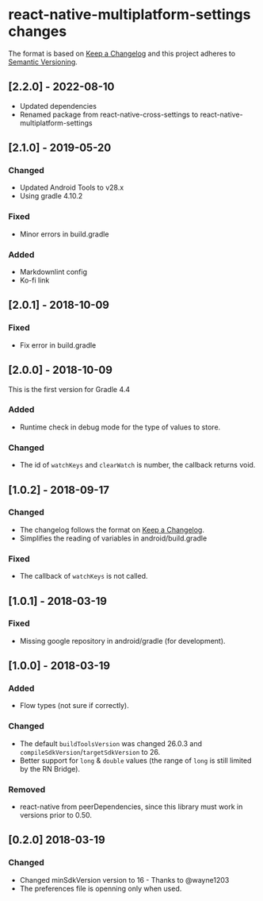 # react-native-multiplatform-settings changes

The format is based on [Keep a Changelog](http://keepachangelog.com/en/1.0.0/) and this project adheres to [Semantic Versioning](http://semver.org/spec/v2.0.0.html).

## [2.2.0] - 2022-08-10

- Updated dependencies
- Renamed package from react-native-cross-settings to react-native-multiplatform-settings

## [2.1.0] - 2019-05-20

### Changed

- Updated Android Tools to v28.x
- Using gradle 4.10.2

### Fixed

- Minor errors in build.gradle

### Added

- Markdownlint config
- Ko-fi link

## [2.0.1] - 2018-10-09

### Fixed

- Fix error in build.gradle

## [2.0.0] - 2018-10-09

This is the first version for Gradle 4.4

### Added

- Runtime check in debug mode for the type of values to store.

### Changed

- The id of `watchKeys` and `clearWatch` is number, the callback returns void.

## [1.0.2] - 2018-09-17

### Changed

- The changelog follows the format on [Keep a Changelog](http://keepachangelog.com/en/1.0.0/).
- Simplifies the reading of variables in android/build.gradle

### Fixed

- The callback of `watchKeys` is not called.

## [1.0.1] - 2018-03-19

### Fixed

- Missing google repository in android/gradle (for development).

## [1.0.0] - 2018-03-19

### Added

- Flow types (not sure if correctly).

### Changed

- The default `buildToolsVersion` was changed 26.0.3 and `compileSdkVersion`/`targetSdkVersion` to 26.
- Better support for `long` & `double` values (the range of `long` is still limited by the RN Bridge).

### Removed

- react-native from peerDependencies, since this library must work in versions prior to 0.50.

## [0.2.0] 2018-03-19

### Changed

- Changed minSdkVersion version to 16 - Thanks to @wayne1203
- The preferences file is openning only when used.
